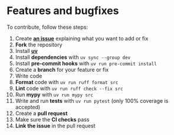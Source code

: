 # Features and bugfixes

To contribute, follow these steps:

1. Create **[an issue](https://github.com/cleanenergyexchange/fastapi-zitadel-auth/issues)** explaining what you want to add or fix
2. **Fork** the repository
3. Install [**uv**](https://docs.astral.sh/uv/)
4. Install **dependencies** with `uv sync --group dev`
5. Install **pre-commit hooks** with `uv run pre-commit install`
6. Create a **branch** for your feature or fix
7. Write code
8. **Format** code with `uv run ruff format src`
9. **Lint** code with `uv run ruff check --fix src`
10. Run **mypy** with `uv run mypy src`
11. Write and run **tests** with `uv run pytest` (only 100% coverage is accepted)
12. Create a **pull request**
13. Make sure the **CI checks** pass
14. **Link the issue** in the pull request
